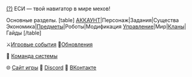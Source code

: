 [(?)](/sys/about) ЕСИ — твой навигатор в мире мехов!
 
Основные разделы.
[table]
[АККАУНТ](/sys/account)|Персонаж|Задания|Существа
Экономика|[Предметы](/sys/items)|Роботы|Модификация
[Управление](/sys/control)|Мир|[Кланы](/sys/clan)|Гайды
[/table]
 
⚔️[Игровые события](/sys/event)
🔄[Обновления](/sys/update)

👥 [Команда системы](/sys/about/team)


🌐 [Сайт игры](https://new.mechs.su/)
💬 [Discord](https://discord.gg/taXjguFneE)
📣 [ВКонтакте](https://vk.com/mechs)